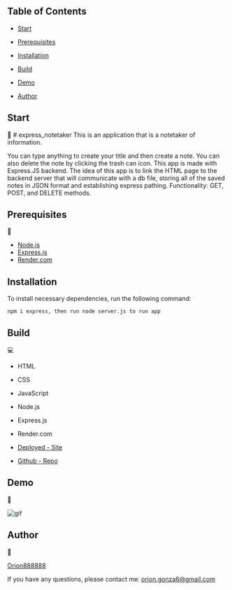 ## Table of Contents 

* [Start](#start)

* [Prerequisites](#prerequisites)

* [Installation](#installation)

* [Build](#build)

* [Demo](#demo)

* [Author](#author)

## Start
🧐 # express_notetaker
This is an application that is a notetaker of information.


You can type anything to create your title and then create a note. You can also delete the note by clicking the trash can icon. This app is made with Express.JS backend. The idea of this app is to link the HTML page to the backend server that will communicate with a db file, storing all of the saved notes in JSON format and establishing express pathing. Functionality: GET, POST, and DELETE methods.

## Prerequisites
🔨 

- [Node.js](https://nodejs.org/en/)
- [Express.js](https://expressjs.com/)
- [Render.com](https://render.com/)

## Installation

To install necessary dependencies, run the following command:

```
npm i express, then run node server.js to run app

```

## Build 
💻 

- HTML
- CSS
- JavaScript
- Node.js
- Express.js
- Render.com

- [Deployed - Site](https://express-notetaker-zo8x.onrender.com/notes)

- [Github - Repo](https://github.com/Orion888888/express_notetaker.git)


## Demo 
🚀 

![gif](/public/assets/gif/Note%20Taker.gif) 


## Author 
🙇

[Orion888888](https://github.com/Orion888888)

If you have any questions, please contact me: orion.gonza6@gmail.com